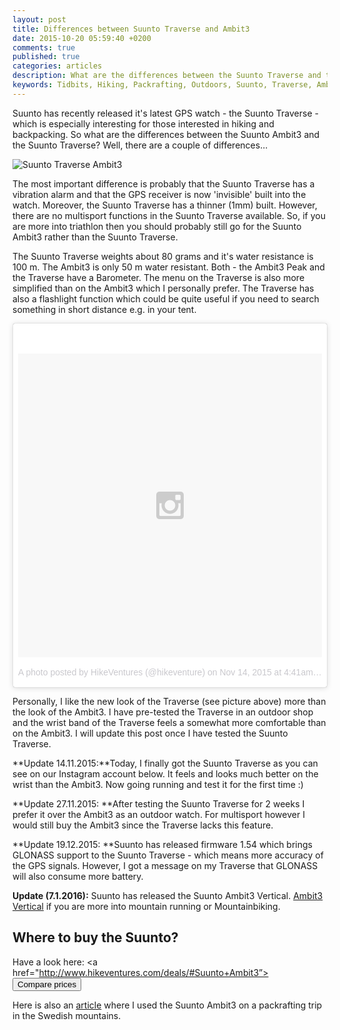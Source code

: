 ```yaml
---
layout: post
title: Differences between Suunto Traverse and Ambit3
date: 2015-10-20 05:59:40 +0200
comments: true
published: true
categories: articles
description: What are the differences between the Suunto Traverse and the Ambit3?
keywords: Tidbits, Hiking, Packrafting, Outdoors, Suunto, Traverse, Ambit3, Gear Reviews
---
```

Suunto has recently released it's latest GPS watch - the Suunto Traverse - which is especially interesting for those interested in hiking and backpacking. So what are the differences between the Suunto Ambit3 and the Suunto Traverse? Well, there are a couple of differences...

![][image-1]


<!--more-->

The most important difference is probably that the Suunto Traverse has a vibration alarm and that the GPS receiver is now 'invisible' built into the watch. Moreover, the Suunto Traverse has a thinner (1mm) built. However, there are no multisport functions in the Suunto Traverse available. So, if you are more into triathlon then you should probably still go for the Suunto Ambit3 rather than the Suunto Traverse. 

The Suunto Traverse weights about 80 grams and it's water resistance is 100 m. The Ambit3 is only 50 m water resistant. Both - the Ambit3 Peak and the Traverse have a Barometer. The menu on the Traverse is also more simplified than on the Ambit3 which I personally prefer. The Traverse has also a flashlight function which could be quite useful if you need to search something in short distance e.g. in your tent.

<blockquote class="instagram-media" data-instgrm-version="5" style=" background:#FFF; border:0; border-radius:3px; box-shadow:0 0 1px 0 rgba(0,0,0,0.5),0 1px 10px 0 rgba(0,0,0,0.15); margin: 1px; max-width:658px; padding:0; width:99.375%; width:-webkit-calc(100% - 2px); width:calc(100% - 2px);"><div style="padding:8px;"> <div style=" background:#F8F8F8; line-height:0; margin-top:40px; padding:50.0% 0; text-align:center; width:100%;"> <div style=" background:url(data:image/png;base64,iVBORw0KGgoAAAANSUhEUgAAACwAAAAsCAMAAAApWqozAAAAGFBMVEUiIiI9PT0eHh4gIB4hIBkcHBwcHBwcHBydr+JQAAAACHRSTlMABA4YHyQsM5jtaMwAAADfSURBVDjL7ZVBEgMhCAQBAf//42xcNbpAqakcM0ftUmFAAIBE81IqBJdS3lS6zs3bIpB9WED3YYXFPmHRfT8sgyrCP1x8uEUxLMzNWElFOYCV6mHWWwMzdPEKHlhLw7NWJqkHc4uIZphavDzA2JPzUDsBZziNae2S6owH8xPmX8G7zzgKEOPUoYHvGz1TBCxMkd3kwNVbU0gKHkx+iZILf77IofhrY1nYFnB/lQPb79drWOyJVa/DAvg9B/rLB4cC+Nqgdz/TvBbBnr6GBReqn/nRmDgaQEej7WhonozjF+Y2I/fZou/qAAAAAElFTkSuQmCC); display:block; height:44px; margin:0 auto -44px; position:relative; top:-22px; width:44px;"></div></div><p style=" color:#c9c8cd; font-family:Arial,sans-serif; font-size:14px; line-height:17px; margin-bottom:0; margin-top:8px; overflow:hidden; padding:8px 0 7px; text-align:center; text-overflow:ellipsis; white-space:nowrap;"><a href="https://instagram.com/p/-EMvYLLtTn/" style=" color:#c9c8cd; font-family:Arial,sans-serif; font-size:14px; font-style:normal; font-weight:normal; line-height:17px; text-decoration:none;" target="_blank">A photo posted by HikeVentures (@hikeventure)</a> on <time style=" font-family:Arial,sans-serif; font-size:14px; line-height:17px;" datetime="2015-11-14T12:41:45+00:00">Nov 14, 2015 at 4:41am PST</time></p></div></blockquote> <script async defer src="//platform.instagram.com/en_US/embeds.js"></script>

Personally, I like the new look of the Traverse (see picture above) more than the look of the Ambit3. I have pre-tested the Traverse in an outdoor shop and the wrist band of the Traverse feels a somewhat more comfortable than on the Ambit3. I will update this post once I have tested the Suunto Traverse.

**Update 14.11.2015:**Today, I finally got the Suunto Traverse as you can see on our Instagram account below. It feels and looks much better on the wrist than the Ambit3. Now going running and test it for the first time :)

**Update 27.11.2015: **After testing the Suunto Traverse for 2 weeks I prefer it over the Ambit3 as an outdoor watch. For multisport however I would still buy the Ambit3 since the Traverse lacks this feature.

**Update 19.12.2015: **Suunto has released firmware 1.54 which brings GLONASS support to the Suunto Traverse - which means more accuracy of the GPS signals. However, I got a message on my Traverse that GLONASS will also consume more battery.

**Update (7.1.2016):** Suunto has released the Suunto Ambit3 Vertical. <a href="http://www.hikeventures.com/deals/#Ambit3+Vertical">Ambit3 Vertical</button></a> if you are more into mountain running or Mountainbiking.

## Where to buy the Suunto?
Have a look here: <a href="http://www.hikeventures.com/deals/#Suunto+Ambit3”><button class="btn btn-danger">Compare prices</button></a>

Here is also an [article][1] where I used the Suunto Ambit3 on a packrafting trip in the Swedish mountains.

[1]:	http://www.hikeventures.com/-packrafting-Njuoreatnu-Tornetrask-abisko-day-2/

[image-1]:	https://farm9.staticflickr.com/8836/17649022620_b7c5293739_b.jpg "Suunto Traverse Ambit3"
